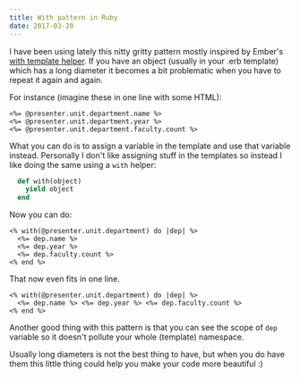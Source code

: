 ```yaml
---
title: With pattern in Ruby
date: 2017-03-20
---
```


I have been using lately this nitty gritty pattern mostly inspired by Ember's [with template helper](http://emberjs.com/api/classes/Ember.Templates.helpers.html#method_with).
If you have an object (usually in your .erb template) which has a long diameter
it becomes a bit problematic when you have to repeat it again and again.

For instance (imagine these in one line with some HTML):

```erb
<%= @presenter.unit.department.name %>
<%= @presenter.unit.department.year %>
<%= @presenter.unit.department.faculty.count %>
```

What you can do is to assign a variable in the template and use that variable instead.
Personally I don't like assigning stuff in the templates so instead I like doing the same using a `with` helper:

```ruby
  def with(object)
    yield object
  end
```

Now you can do:

```erb
<% with(@presenter.unit.department) do |dep| %>
  <%= dep.name %>
  <%= dep.year %>
  <%= dep.faculty.count %>
<% end %>
```
That now even fits in one line.

```erb
<% with(@presenter.unit.department) do |dep| %>
  <%= dep.name %> <%= dep.year %> <%= dep.faculty.count %>
<% end %>
```

Another good thing with this pattern is that you can see the scope of `dep` variable
so it doesn't pollute your whole (template) namespace.

Usually long diameters is not the best thing to have, but when you do have them
this little thing could help you make your code more beautiful :)
